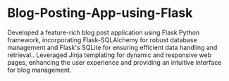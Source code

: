 # Blog-Posting-App-using-Flask
Developed a feature-rich blog post application using Flask Python framework, incorporating Flask-SQLAlchemy for robust database management and Flask's SQLite for ensuring efficient data handling and retrieval.. Leveraged Jinja templating for dynamic and responsive web pages, enhancing the user experience and providing an intuitive interface for blog management.
